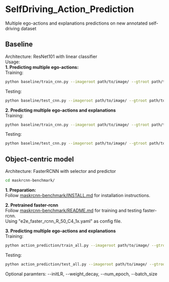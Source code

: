 # SelfDriving_Action_Prediction
Multiple ego-actions and explanations predictions on new annotated self-driving dataset


## Baseline
Architecture: ResNet101 with linear classifier  
Usage:  
**1. Predicting multiple ego-actions:**  
Training:  
```bash
python baseline/train_cnn.py --imageroot path/to/image/ --gtroot path/to/groundtruth/actions/ --out_dir output/directory/
```  
Testing:  
```bash
python baseline/test_cnn.py --imageroot path/to/image/ --gtroot path/to/groundtruth/actions/ --model_root path/to/trained/model/weights
```  


**2. Predicting multiple ego-actions and explanations**  
Training:  
```bash
python baseline/train_cnn.py --imageroot path/to/image/ --gtroot path/to/groundtruth/actions/ --resonroot path/to/groundtruth/explanations --out_dir output/directory/ --side
```  
Testing:  
```bash
python baseline/test_cnn.py --imageroot path/to/image/ --gtroot path/to/groundtruth/actions/ --resonroot path/to/groundtruth/explanations --model_root path/to/trained/model/weights --side
```  


## Object-centric model  
Architecture: FasterRCNN with selector and predictor  
```bash
cd maskrcnn-benchmark/
```  


**1. Preparation:**  
Follow [maskrcnn-benchmark/INSTALL.md](maskrcnn-benchmark/INSTALL.md) for installation instructions.  


**2. Pretrained faster-rcnn**  
Follow [maskrcnn-benchmark/README.md](maskrcnn-benchmark/README.md) for training and testing faster-rcnn.  
Using "e2e_faster_rcnn_R_50_C4_1x.yaml" as config file.  


**3. Predicting multiple ego-actions and explanations**  
Training:  
```bash
python action_prediction/train_all.py --imageroot path/to/image/ --gtroot path/to/groundtruth/actions/ --resonroot path/to/groundtruth/explanations --model_root path/to/pretrained/fasterrcnn/weights OUT_DIR output/directory MODEL.SIDE True
```  
Testing:  
```bash
python action_prediction/test_all.py --imageroot path/to/image/ --gtroot path/to/groundtruth/actions/ --resonroot path/to/groundtruth/explanations --model_root path/to/pretrained/fasterrcnn/weights OUT_DIR output/directory MODEL.SIDE True
```
Optional paramters: --initLR, --weight_decay, --num_epoch, --batch_size  
